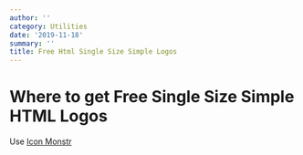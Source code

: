 ```yaml
---
author: ''
category: Utilities
date: '2019-11-18'
summary: ''
title: Free Html Single Size Simple Logos
---
```

# Where to get Free Single Size Simple HTML Logos

Use [Icon Monstr](https://iconmonstr.com)
